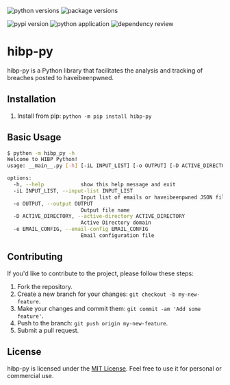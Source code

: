 ![python versions](https://img.shields.io/pypi/pyversions/hibp-py.svg?logo=python&logoColor=white) ![package versions](https://img.shields.io/pypi/v/hibp-py.svg)

![pypi version](https://github.com/Pavel-Sushko/hibp-py/actions/workflows/python-publish.yml/badge.svg) ![python application](https://github.com/Pavel-Sushko/hibp-py/actions/workflows/python-app.yml/badge.svg) ![dependency review](https://github.com/Pavel-Sushko/hibp-py/actions/workflows/dependency-review.yml/badge.svg)

# hibp-py

hibp-py is a Python library that facilitates the analysis and tracking of breaches posted to haveibeenpwned.

## Installation

1. Install from pip: `python -m pip install hibp-py`

## Basic Usage

```bash
$ python -m hibp_py -h
Welcome to HIBP Python!
usage: __main__.py [-h] [-iL INPUT_LIST] [-o OUTPUT] [-D ACTIVE_DIRECTORY] [-e EMAIL_CONFIG]

options:
  -h, --help            show this help message and exit
  -iL INPUT_LIST, --input-list INPUT_LIST
                        Input list of emails or haveibeenpwned JSON file
  -o OUTPUT, --output OUTPUT
                        Output file name
  -D ACTIVE_DIRECTORY, --active-directory ACTIVE_DIRECTORY
                        Active Directory domain
  -e EMAIL_CONFIG, --email-config EMAIL_CONFIG
                        Email configuration file
```

## Contributing

If you'd like to contribute to the project, please follow these steps:

1. Fork the repository.
2. Create a new branch for your changes: `git checkout -b my-new-feature`.
3. Make your changes and commit them: `git commit -am 'Add some feature'`.
4. Push to the branch: `git push origin my-new-feature`.
5. Submit a pull request.

## License

hibp-py is licensed under the [MIT License](https://opensource.org/licenses/MIT). Feel free to use it for personal or commercial use.
